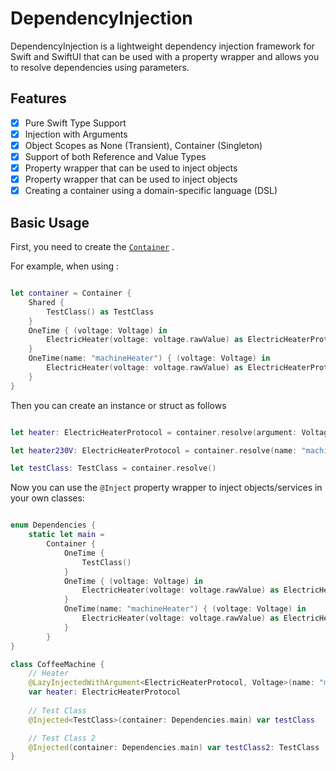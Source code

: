 # DependencyInjection


 DependencyInjection is a lightweight dependency injection framework for Swift and SwiftUI that can be used with a property wrapper and allows you to resolve dependencies using parameters.

## Features

- [x] Pure Swift Type Support
- [x] Injection with Arguments
- [x] Object Scopes as None (Transient), Container (Singleton)
- [x] Support of both Reference and Value Types
- [x] Property wrapper that can be used to inject objects
- [x] Property wrapper that can be used to inject objects
- [x] Creating a container using a domain-specific language (DSL)

## Basic Usage

First, you need to create the [`Container`](Sources/DependencyInjection/Container/DependencyContainer.swift) .

For example, when using :
```swift

let container = Container {
    Shared {
        TestClass() as TestClass
    }
    OneTime { (voltage: Voltage) in
        ElectricHeater(voltage: voltage.rawValue) as ElectricHeaterProtocol
    }
    OneTime(name: "machineHeater") { (voltage: Voltage) in
        ElectricHeater(voltage: voltage.rawValue) as ElectricHeaterProtocol
    }
}

```


Then you can create an instance or struct as follows
```swift

let heater: ElectricHeaterProtocol = container.resolve(argument: Voltage.v230)

let heater230V: ElectricHeaterProtocol = container.resolve(name: "machineHeater230V")

let testClass: TestClass = container.resolve()

```

Now you can use the `@Inject` property wrapper to inject objects/services in your own classes:

```swift

enum Dependencies {
    static let main =
        Container {
            OneTime {
                TestClass()
            }
            OneTime { (voltage: Voltage) in
                ElectricHeater(voltage: voltage.rawValue) as ElectricHeaterProtocol
            }
            OneTime(name: "machineHeater") { (voltage: Voltage) in
                ElectricHeater(voltage: voltage.rawValue) as ElectricHeaterProtocol
            }
        }
}

class CoffeeMachine {
    // Heater
    @LazyInjectedWithArgument<ElectricHeaterProtocol, Voltage>(name: "machineHeater", argument: .v230, container: Dependencies.main)
    var heater: ElectricHeaterProtocol
    
    // Test Class
    @Injected<TestClass>(container: Dependencies.main) var testClass

    // Test Class 2
    @Injected(container: Dependencies.main) var testClass2: TestClass
}


```
